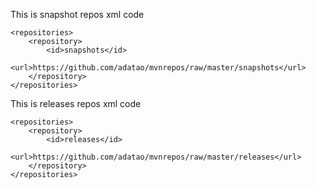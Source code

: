 This is snapshot repos xml code

    <repositories>
        <repository>
            <id>snapshots</id>
            <url>https://github.com/adatao/mvnrepos/raw/master/snapshots</url>
        </repository>
    </repositories>

This is releases repos xml code

    <repositories>
        <repository>
            <id>releases</id>
            <url>https://github.com/adatao/mvnrepos/raw/master/releases</url>
        </repository>
    </repositories>
